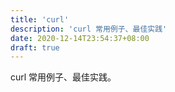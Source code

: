```yaml
---
title: 'curl'
description: 'curl 常用例子、最佳实践'
date: 2020-12-14T23:54:37+08:00
draft: true
---
```


curl 常用例子、最佳实践。
